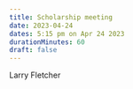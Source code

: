 ```yaml
---
title: Scholarship meeting
date: 2023-04-24
dates: 5:15 pm on Apr 24 2023
durationMinutes: 60
draft: false
---
```

Larry Fletcher
